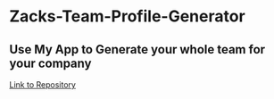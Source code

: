 # Zacks-Team-Profile-Generator

## Use My App to Generate your whole team for your company

[Link to Repository](https://github.com/yks2728/Zacks-Team-Profile-Generator)